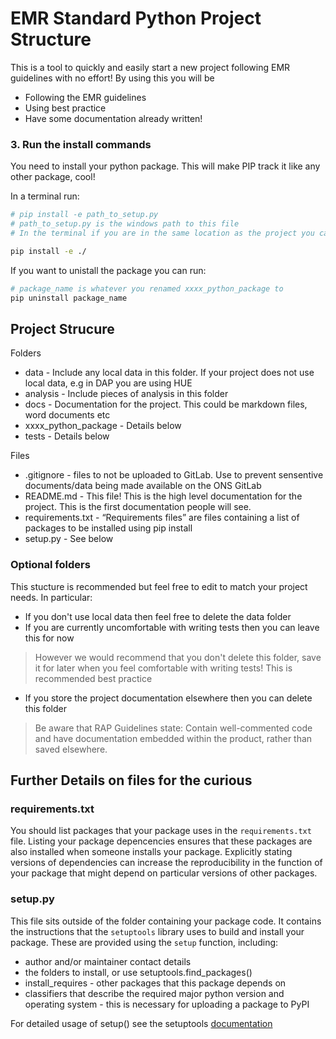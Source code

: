 # EMR Standard Python Project Structure

This is a tool to quickly and easily start a new project following EMR guidelines with no effort!
By using this you will be 

* Following the EMR guidelines
* Using best practice
* Have some documentation already written!

### 3. Run the install commands

You need to install your python package. This will make PIP track it like any other package, cool!

In a terminal run:

```bash
# pip install -e path_to_setup.py
# path_to_setup.py is the windows path to this file
# In the terminal if you are in the same location as the project you can run

pip install -e ./
```

If you want to unistall the package you can run:
```bash
# package_name is whatever you renamed xxxx_python_package to
pip uninstall package_name
```

## Project Strucure

Folders
* data - Include any local data in this folder. If your project does not use local data, e.g in DAP you are using HUE
* analysis - Include pieces of analysis in this folder
* docs - Documentation for the project. This could be markdown files, word documents etc
* xxxx_python_package - Details below
* tests - Details below

Files
* .gitignore - files to not be uploaded to GitLab. Use to prevent sensentive documents/data being made available on the ONS GitLab
* README.md - This file! This is the high level documentation for the project. This is the first documentation people will see.
* requirements.txt - “Requirements files” are files containing a list of packages to be installed using pip install
* setup.py - See below

### Optional folders
This stucture is recommended but feel free to edit to match your project needs. In particular:

* If you don't use local data then feel free to delete the data folder
* If you are currently uncomfortable with writing tests then you can leave this for now
>  However we would recommend that you don't delete this folder, save it for later when you feel comfortable with writing tests! This is recommended best practice
* If you store the project documentation elsewhere then you can delete this folder
> Be aware that RAP Guidelines state:
> Contain well-commented code and have documentation embedded within the product, rather than saved elsewhere.

## Further Details on files for the curious 

### requirements.txt

You should list packages that your package uses in the `requirements.txt` file.
Listing your package depencencies ensures that these packages are also installed when someone installs your package.
Explicitly stating versions of dependencies can increase the reproducibility in the function of your package that might depend on particular versions of other packages.

### setup.py

This file sits outside of the folder containing your package code.
It contains the instructions that the `setuptools` library uses to build and install your package.
These are provided using the `setup` function, including:

* author and/or maintainer contact details
* the folders to install, or use setuptools.find_packages()
* install_requires - other packages that this package depends on
* classifiers that describe the required major python version and operating system - this is necessary for uploading a package to PyPI

For detailed usage of setup() see the setuptools [documentation](https://setuptools.readthedocs.io/en/latest/setuptools.html#developer-s-guide)


